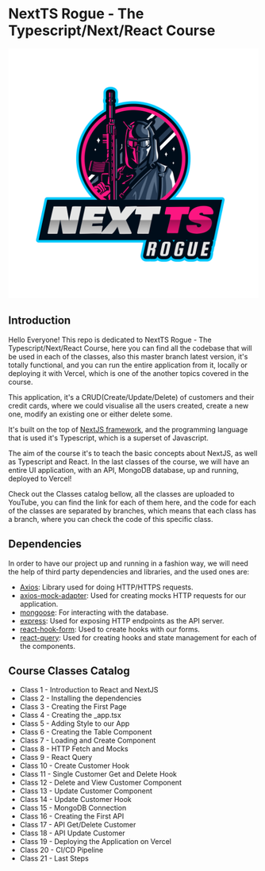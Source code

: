 # NextTS Rogue - The Typescript/Next/React Course

![nextts](./img/logo.png)

## Introduction

Hello Everyone! This repo is dedicated to NextTS Rogue - The Typescript/Next/React Course, here you can find all the codebase that will be used in each of the classes, also this master branch latest version, it's totally functional, and you can run the entire application from it, locally or deploying it with Vercel, which is one of the another topics covered in the course.

This application, it's a CRUD(Create/Update/Delete) of customers and their credit cards, where we could visualise all the users created, create a new one, modify an existing one or either delete some.

It's built on the top of [NextJS framework](https://nextjs.org/), and the programming language that is used it's Typescript, which is a superset of Javascript.

The aim of the course it's to teach the basic concepts about NextJS, as well as Typescript and React. In the last classes of the course, we will have an entire UI application,
with an API, MongoDB database, up and running, deployed to Vercel!

Check out the Classes catalog bellow, all the classes are uploaded to YouTube, you can find the link for each of them here, and
the code for each of the classes are separated by branches, which means that each class has a branch, where you can check the 
code of this specific class.

## Dependencies

In order to have our project up and running in a fashion way, we will need the help of third party dependencies and libraries, and the used ones are:
- [Axios](https://www.npmjs.com/package/axios): Library used for doing HTTP/HTTPS requests.
- [axios-mock-adapter](https://www.npmjs.com/package/axios-mock-adapter): Used for creating mocks HTTP requests for our application.
- [mongoose](https://www.npmjs.com/package/mongoose): For interacting with the database.
- [express](https://www.npmjs.com/package/express): Used for exposing HTTP endpoints as the API server.
- [react-hook-form](https://www.npmjs.com/package/react-hook-form): Used to create hooks with our forms.
- [react-query](https://www.npmjs.com/package/react-query): Used for creating hooks and state management for each of the components.

## Course Classes Catalog

- Class 1 - Introduction to React and NextJS
- Class 2 - Installing the dependencies
- Class 3 - Creating the First Page
- Class 4 - Creating the _app.tsx
- Class 5 - Adding Style to our App
- Class 6 - Creating the Table Component
- Class 7 - Loading and Create Component  
- Class 8 - HTTP Fetch and Mocks
- Class 9 - React Query
- Class 10 - Create Customer Hook
- Class 11 - Single Customer Get and Delete Hook
- Class 12 - Delete and View Customer Component
- Class 13 - Update Customer Component 
- Class 14 - Update Customer Hook
- Class 15 - MongoDB Connection
- Class 16 - Creating the First API
- Class 17 - API Get/Delete Customer
- Class 18 - API Update Customer
- Class 19 - Deploying the Application on Vercel
- Class 20 - CI/CD Pipeline
- Class 21 - Last Steps
